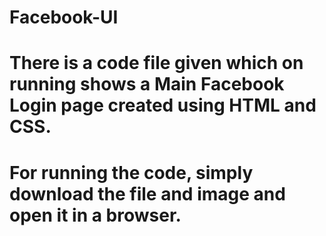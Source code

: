 # Facebook-UI
# There is a code file given which on running shows a Main Facebook Login page created using HTML and CSS.
# For running the code, simply download the file and image and open it in a browser.
